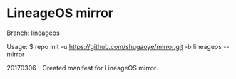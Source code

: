 # LineageOS mirror
Branch: lineageos

Usage:
$ repo init -u https://github.com/shugaoye/mirror.git -b lineageos --mirror

20170306 - Created manifest for LineageOS mirror.


